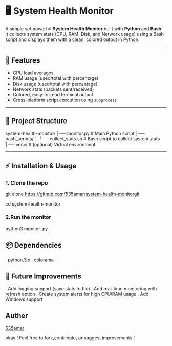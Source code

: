 # 🖥️ System Health Monitor

A simple yet powerful **System Health Monitor** built with **Python** and **Bash**.  
It collects system stats (CPU, RAM, Disk, and Network usage) using a Bash script and displays them with a clean, colored output in Python.

---

## 📌 Features
-  CPU load averages  
-  RAM usage (used/total with percentage)  
-  Disk usage (used/total with percentage)  
-  Network stats (packets sent/received)  
-  Colored, easy-to-read terminal output  
-  Cross-platform script execution using `subprocess`  

---

## 🚀 Project Structure
system-health-monitor/
│── monitor.py # Main Python script
│── bash_scripts/
│ └── collect_stats.sh # Bash script to collect system stats
│── venv/ # (optional) Virtual environment

----------------------------------------

## ⚡ Installation & Usage

### 1. Clone the repo

git clone https://github.com/535amar/system-health-monitorgit

cd system-health-monitor
### 2.Run the monitor
python3 monitor. py

## 📦 Dependencies
. [python.3.x](https://www.python.org)
. [colorama](https://pypi.org/project/colorama)


## 📌 Future Improvements
. Add logging support (save stats to file)
. Add real-time monitoring with refresh option
. Create system alerts for high CPU/RAM usage
. Add Windows support
## Auther
[535amar](https://github.com/535amar)


okay ! Feel free to fork,contribute, or suggest improvements !
